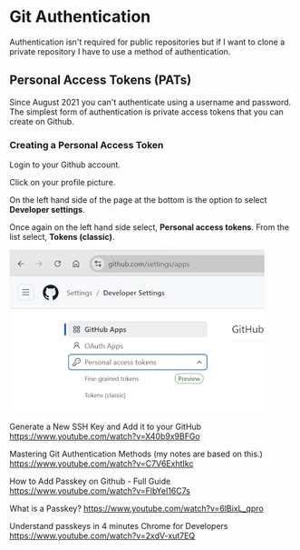 # Git Authentication

Authentication isn't required for public repositories but if I want to clone a private repository I have to use a method of authentication.

## Personal Access Tokens (PATs)

Since August 2021 you can't authenticate using a username and password. The simplest form of authentication is private access tokens that you can create on Github.

### Creating a Personal Access Token

Login to your Github account.

Click on your profile picture.

On the left hand side of the page at the bottom is the option to select **Developer settings**.

Once again on the left hand side select, **Personal access tokens**. From the list select, **Tokens (classic)**.

![Git classic tokens](assets/git/tokens-classic.jpg "Git classic tokens")

Generate a New SSH Key and Add it to your GitHub
https://www.youtube.com/watch?v=X40b9x9BFGo

Mastering Git Authentication Methods (my notes are based on this.)
https://www.youtube.com/watch?v=C7V6ExhtIkc

How to Add Passkey on Github - Full Guide
https://www.youtube.com/watch?v=FlbYeI16C7s

What is a Passkey?
https://www.youtube.com/watch?v=6lBixL_qpro

Understand passkeys in 4 minutes
Chrome for Developers
https://www.youtube.com/watch?v=2xdV-xut7EQ
